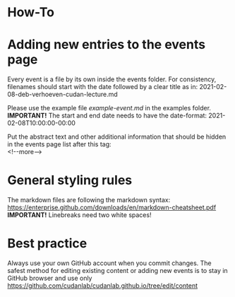# How-To 


# Adding new entries to the events page   
Every event is a file by its own inside the events folder. For consistency, filenames should start with the date followed by a clear title as in: 2021-02-08-deb-verhoeven-cudan-lecture.md 

Please use the example file *example-event.md* in the examples folder.   
**IMPORTANT!** The start and end date needs to have the date-format: 2021-02-08T10:00:00-00:00  

Put the abstract text and other additional information that should be hidden in the events page list after this tag:   
\<!--more-->

# General styling rules  
The markdown files are following the markdown syntax:
https://enterprise.github.com/downloads/en/markdown-cheatsheet.pdf  
**IMPORTANT!** Linebreaks need two white spaces!  


# Best practice  
Always use your own GitHub account when you commit changes. The safest method for editing existing content or adding new events is to stay in GitHub browser and use only https://github.com/cudanlab/cudanlab.github.io/tree/edit/content   
